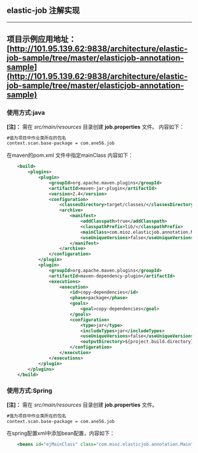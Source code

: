 ## elastic-job 注解实现
-----
项目示例应用地址：[http://101.95.139.62:9838/architecture/elastic-job-sample/tree/master/elasticjob-annotation-sample](http://101.95.139.62:9838/architecture/elastic-job-sample/tree/master/elasticjob-annotation-sample)
-----
### 使用方式:java
**[注]：** 需在 *src/main/resources* 目录创建 **job.properties** 文件。
内容如下：
```xml
#值为项目中作业类所在的包名
context.scan.base-package = com.ane56.job
```
在maven的pom.xml 文件中指定mainClass
内容如下：
```xml
	<build>
		<plugins>
			<plugin>
				<groupId>org.apache.maven.plugins</groupId>
				<artifactId>maven-jar-plugin</artifactId>
				<version>2.4</version>
				<configuration>
					<classesDirectory>target/classes/</classesDirectory>
					<archive>
						<manifest>
							<addClasspath>true</addClasspath>
							<classpathPrefix>lib/</classpathPrefix>
							<mainClass>com.mioz.elasticjob.annotation.Main</mainClass>
							<useUniqueVersions>false</useUniqueVersions>
						</manifest>
					</archive>
				</configuration>
			</plugin>
			<plugin>
				<groupId>org.apache.maven.plugins</groupId>
				<artifactId>maven-dependency-plugin</artifactId>
				<executions>
					<execution>
						<id>copy-dependencies</id>
						<phase>package</phase>
						<goals>
							<goal>copy-dependencies</goal>
						</goals>
						<configuration>
							<type>jar</type>
							<includeTypes>jar</includeTypes>
							<useUniqueVersions>false</useUniqueVersions>
							<outputDirectory>${project.build.directory}/lib</outputDirectory>
						</configuration>
					</execution>
				</executions>
			</plugin>
		</plugins>
	</build>
```

### 使用方式:Spring
**[注]：** 需在 *src/main/resources* 目录创建 **job.properties** 文件。
```xml
#值为项目中作业类所在的包名
context.scan.base-package = com.ane56.job
```
在spring配置xml中添加bean配置，内容如下：
```xml
	<beans id="ejMainClass" class="com.mioz.elasticjob.annotation.Main" init-method="mian" />
```